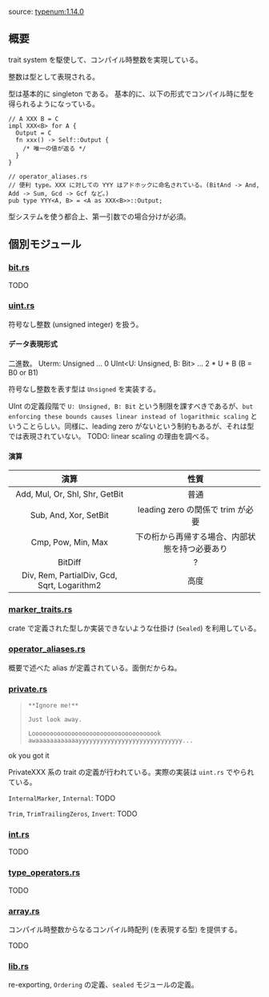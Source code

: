 source: [typenum:1.14.0](https://github.com/paholg/typenum/tree/v1.14.0/src)

## 概要
trait system を駆使して、コンパイル時整数を実現している。

整数は型として表現される。

型は基本的に singleton である。
基本的に、以下の形式でコンパイル時に型を得られるようになっている。

```
// A XXX B = C
impl XXX<B> for A {
  Output = C
  fn xxx() -> Self::Output {
    /* 唯一の値が返る */
  }
}

// operator_aliases.rs
// 便利 type。XXX に対しての YYY はアドホックに命名されている。(BitAnd -> And, Add -> Sum, Gcd -> Gcf など。)
pub type YYY<A, B> = <A as XXX<B>>::Output;
```

型システムを使う都合上、第一引数での場合分けが必須。


## 個別モジュール
### [bit.rs](https://github.com/paholg/typenum/blob/v1.14.0/src/bit.rs)
TODO

### [uint.rs](https://github.com/paholg/typenum/blob/v1.14.0/src/uint.rs)
符号なし整数 (unsigned integer) を扱う。

#### データ表現形式
二進数。
Uterm: Unsigned ... 0
UInt<U: Unsigned, B: Bit> ... 2 * U + B (B = B0 or B1)

符号なし整数を表す型は `Unsigned` を実装する。

UInt の定義段階で `U: Unsigned, B: Bit` という制限を課すべきであるが、`but enforcing these bounds causes linear instead of logarithmic scaling` ということらしい。同様に、leading zero がないという制約もあるが、それは型では表現されていない。
TODO: linear scaling の理由を調べる。

#### 演算
|演算| 性質|
|:---:|:---:|
|Add, Mul, Or, Shl, Shr, GetBit | 普通|
|Sub, And, Xor, SetBit | leading zero の関係で trim が必要|
|Cmp, Pow, Min, Max | 下の桁から再帰する場合、内部状態を持つ必要あり|
|BitDiff | ?|
|Div, Rem, PartialDiv, Gcd, Sqrt, Logarithm2 | 高度|

### [marker_traits.rs](https://github.com/paholg/typenum/blob/v1.14.0/src/marker_traits.rs)
crate で定義された型しか実装できないような仕掛け (`Sealed`) を利用している。

### [operator_aliases.rs](https://github.com/paholg/typenum/blob/v1.14.0/src/operator_aliases.rs)
概要で述べた alias が定義されている。面倒だからね。

### [private.rs](https://github.com/paholg/typenum/blob/v1.14.0/src/private.rs)
> `**Ignore me!**`
>
> `Just look away.`
>
> `Loooooooooooooooooooooooooooooooooook awaaaaaaaaaaaayyyyyyyyyyyyyyyyyyyyyyyyyyyyy...`

ok you got it

PrivateXXX 系の trait の定義が行われている。実際の実装は `uint.rs` でやられている。

`InternalMarker`, `Internal`: TODO

`Trim`, `TrimTrailingZeros`, `Invert`: TODO

### [int.rs](https://github.com/paholg/typenum/blob/v1.14.0/src/int.rs)
TODO

### [type_operators.rs](https://github.com/paholg/typenum/blob/v1.14.0/src/type_operators.rs)
TODO

### [array.rs](https://github.com/paholg/typenum/blob/v1.14.0/src/array.rs)
コンパイル時整数からなるコンパイル時配列 (を表現する型) を提供する。

TODO


### [lib.rs](https://github.com/paholg/typenum/blob/v1.14.0/src/lib.rs)
re-exporting, `Ordering` の定義、`sealed` モジュールの定義。
